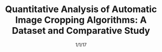 ---
title: "Quantitative Analysis of Automatic Image Cropping Algorithms: A Dataset and Comparative Study"
collection: publications
permalink: /publication/1/1/17-paper-title-number-3
date: 1/1/17
venue: 'NA'
citation: 'NA'
---